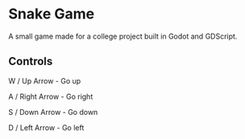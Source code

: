 # Snake Game
A small game made for a college project built in Godot and GDScript.

## Controls

W / Up Arrow - Go up

A / Right Arrow - Go right

S / Down Arrow - Go down

D / Left Arrow - Go left
